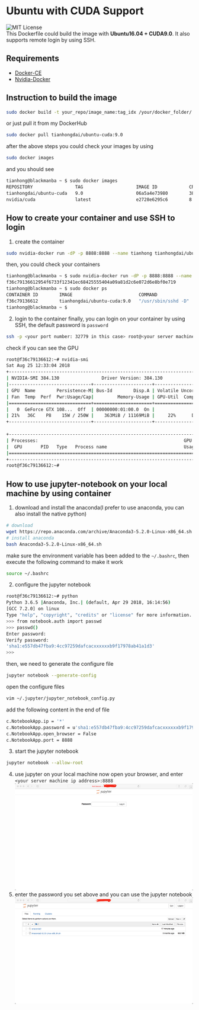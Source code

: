 # Ubuntu with CUDA Support
![MIT License](https://img.shields.io/badge/license-MIT-blue.svg)   
This Dockerfile could build the image with **Ubuntu16.04 + CUDA9.0**. It also supports remote login by using SSH. 
## Requirements
- [Docker-CE](https://docs.docker.com/install/linux/docker-ce/ubuntu/)
- [Nvidia-Docker](https://github.com/NVIDIA/nvidia-docker)
## Instruction to build the image
```bash
sudo docker build -t your_repo/image_name:tag_idx /your/docker_folder/
```
or just pull it from my DockerHub
```bash
sudo docker pull tianhongdai/ubuntu-cuda:9.0
```
after the above steps you could check your images by using
```bash
sudo docker images
```
and you should see
```bash
tianhong@blackmanba ~ $ sudo docker images
REPOSITORY                TAG                    IMAGE ID            CREATED             SIZE
tianhongdai/ubuntu-cuda   9.0                    06a5a4e73980        38 minutes ago      254MB
nvidia/cuda               latest                 e2728e6295c6        8 weeks ago         1.96GB

```
## How to create your container and use SSH to login
1. create the container
```bash
sudo nvidia-docker run -dP -p 8888:8888 --name tianhong tianhongdai/ubuntu-cuda:9.0

```
then, you could check your containers
```bash
tianhong@blackmanba ~ $ sudo nvidia-docker run -dP -p 8888:8888 --name tianhong tianhongdai/ubuntu-cuda:9.0
f36c79136612954f6733f12341ec68425555404a09a81d2c6e072d6e8bf0e719
tianhong@blackmanba ~ $ sudo docker ps
CONTAINER ID        IMAGE                         COMMAND               CREATED             STATUS              PORTS                                           NAMES
f36c79136612        tianhongdai/ubuntu-cuda:9.0   "/usr/sbin/sshd -D"   8 seconds ago       Up 6 seconds        0.0.0.0:8888->8888/tcp, 0.0.0.0:32779->22/tcp   tianhong
tianhong@blackmanba ~ $
```
2. login to the container
finally, you can login on your container by using SSH, the default password is `password`
```bash
ssh -p <your port number: 32779 in this case> root@<your server machine ip address>
```
check if you can see the GPU
```bash
root@f36c79136612:~# nvidia-smi
Sat Aug 25 12:33:04 2018
+-----------------------------------------------------------------------------+
| NVIDIA-SMI 384.130                Driver Version: 384.130                   |
|-------------------------------+----------------------+----------------------+
| GPU  Name        Persistence-M| Bus-Id        Disp.A | Volatile Uncorr. ECC |
| Fan  Temp  Perf  Pwr:Usage/Cap|         Memory-Usage | GPU-Util  Compute M. |
|===============================+======================+======================|
|   0  GeForce GTX 108...  Off  | 00000000:01:00.0  On |                  N/A |
| 21%   36C    P8    15W / 250W |    363MiB / 11169MiB |     22%      Default |
+-------------------------------+----------------------+----------------------+

+-----------------------------------------------------------------------------+
| Processes:                                                       GPU Memory |
|  GPU       PID   Type   Process name                             Usage      |
|=============================================================================|
+-----------------------------------------------------------------------------+
root@f36c79136612:~#

```
## How to use jupyter-notebook on your local machine by using container
1. download and install the anaconda(I prefer to use anaconda, you can also install the native python)
```bash 
# download
wget https://repo.anaconda.com/archive/Anaconda3-5.2.0-Linux-x86_64.sh
# install anaconda
bash Anaconda3-5.2.0-Linux-x86_64.sh

```
make sure the environment variable has been added to the `~/.bashrc`, then execute the following command to make it work
```bash
source ~/.bashrc
```
2. configure the jupyter notebook
```bash
root@f36c79136612:~# python
Python 3.6.5 |Anaconda, Inc.| (default, Apr 29 2018, 16:14:56)
[GCC 7.2.0] on linux
Type "help", "copyright", "credits" or "license" for more information.
>>> from notebook.auth import passwd
>>> passwd()
Enter password:
Verify password:
'sha1:e557db47fba9:4cc97259dafcacxxxxxxb9f17978ab41a1d3'
>>>
```
then, we need to generate the configure file
```bash
jupyter notebook --generate-config
```
open the configure files
```bash
vim ~/.jupyter/jupyter_notebook_config.py
```
add the following content in the end of file
```bash
c.NotebookApp.ip = '*'
c.NotebookApp.password = u'sha1:e557db47fba9:4cc97259dafcacxxxxxxb9f17978ab41a1d3(should be your generated key)'
c.NotebookApp.open_browser = False
c.NotebookApp.port = 8888
```
3. start the jupyter notebook
```bash
jupyter notebook --allow-root
```
4. use jupyter on your local machine
now open your browser, and enter `<your server machine ip address>:8888`
![demo1](figures/demo1.png)  
5. enter the password you set above and you can use the jupyter notebook
![demo2](figures/demo2.png)
